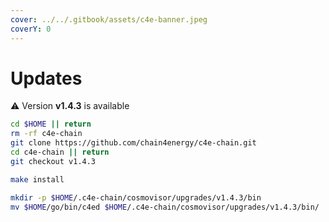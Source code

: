 ```yaml
---
cover: ../../.gitbook/assets/c4e-banner.jpeg
coverY: 0
---
```


# Updates

⚠️ Version **v1.4.3** is available

```bash
cd $HOME || return
rm -rf c4e-chain
git clone https://github.com/chain4energy/c4e-chain.git
cd c4e-chain || return
git checkout v1.4.3

make install

mkdir -p $HOME/.c4e-chain/cosmovisor/upgrades/v1.4.3/bin
mv $HOME/go/bin/c4ed $HOME/.c4e-chain/cosmovisor/upgrades/v1.4.3/bin/
```
